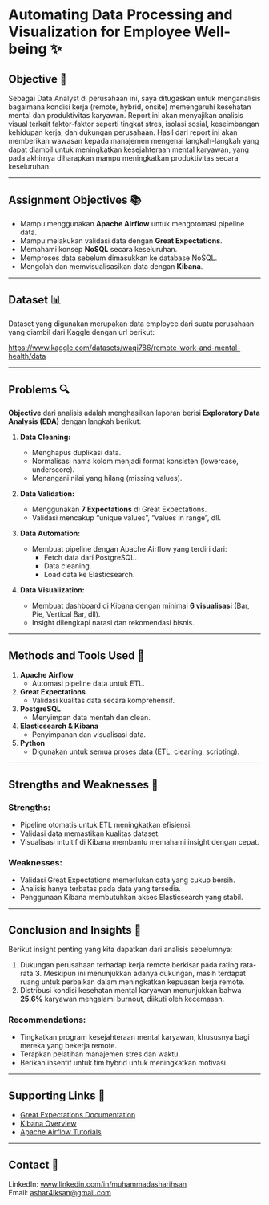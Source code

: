 # Automating Data Processing and Visualization for Employee Well-being ✨

## Objective 🎩
Sebagai Data Analyst di perusahaan ini, saya ditugaskan untuk menganalisis bagaimana kondisi kerja (remote, hybrid, onsite) memengaruhi kesehatan mental dan produktivitas karyawan. Report ini akan menyajikan analisis visual terkait faktor-faktor seperti tingkat stres, isolasi sosial, keseimbangan kehidupan kerja, dan dukungan perusahaan. Hasil dari report ini akan memberikan wawasan kepada manajemen mengenai langkah-langkah yang dapat diambil untuk meningkatkan kesejahteraan mental karyawan, yang pada akhirnya diharapkan mampu meningkatkan produktivitas secara keseluruhan.

---

## Assignment Objectives 📚

- Mampu menggunakan **Apache Airflow** untuk mengotomasi pipeline data.
- Mampu melakukan validasi data dengan **Great Expectations**.
- Memahami konsep **NoSQL** secara keseluruhan.
- Memproses data sebelum dimasukkan ke database NoSQL.
- Mengolah dan memvisualisasikan data dengan **Kibana**.

---

## Dataset 📊
Dataset yang digunakan merupakan data employee dari suatu perusahaan yang diambil dari Kaggle dengan url berikut:

https://www.kaggle.com/datasets/waqi786/remote-work-and-mental-health/data 

---

## Problems 🔍
**Objective** dari analisis adalah menghasilkan laporan berisi **Exploratory Data Analysis (EDA)** dengan langkah berikut:

1. **Data Cleaning:**
   - Menghapus duplikasi data.
   - Normalisasi nama kolom menjadi format konsisten (lowercase, underscore).
   - Menangani nilai yang hilang (missing values).

2. **Data Validation:**
   - Menggunakan **7 Expectations** di Great Expectations.
   - Validasi mencakup “unique values”, “values in range”, dll.

3. **Data Automation:**
   - Membuat pipeline dengan Apache Airflow yang terdiri dari:
     - Fetch data dari PostgreSQL.
     - Data cleaning.
     - Load data ke Elasticsearch.

4. **Data Visualization:**
   - Membuat dashboard di Kibana dengan minimal **6 visualisasi** (Bar, Pie, Vertical Bar, dll).
   - Insight dilengkapi narasi dan rekomendasi bisnis.

---

## Methods and Tools Used 🦝

1. **Apache Airflow**
   - Automasi pipeline data untuk ETL.
2. **Great Expectations**
   - Validasi kualitas data secara komprehensif.
3. **PostgreSQL**
   - Menyimpan data mentah dan clean.
4. **Elasticsearch & Kibana**
   - Penyimpanan dan visualisasi data.
5. **Python**
   - Digunakan untuk semua proses data (ETL, cleaning, scripting).

---

## Strengths and Weaknesses 🎡

### Strengths:
- Pipeline otomatis untuk ETL meningkatkan efisiensi.
- Validasi data memastikan kualitas dataset.
- Visualisasi intuitif di Kibana membantu memahami insight dengan cepat.

### Weaknesses:
- Validasi Great Expectations memerlukan data yang cukup bersih.
- Analisis hanya terbatas pada data yang tersedia.
- Penggunaan Kibana membutuhkan akses Elasticsearch yang stabil.

---

## Conclusion and Insights 🎯
Berikut insight penting yang kita dapatkan dari analisis sebelumnya:

1. Dukungan perusahaan terhadap kerja remote berkisar pada rating rata-rata **3**. Meskipun ini menunjukkan adanya dukungan, masih terdapat ruang untuk perbaikan dalam meningkatkan kepuasan kerja remote.
2. Distribusi kondisi kesehatan mental karyawan menunjukkan bahwa **25.6%** karyawan mengalami burnout, diikuti oleh kecemasan.

### Recommendations:
- Tingkatkan program kesejahteraan mental karyawan, khususnya bagi mereka yang bekerja remote.
- Terapkan pelatihan manajemen stres dan waktu.
- Berikan insentif untuk tim hybrid untuk meningkatkan motivasi.

---

## Supporting Links 🔗
- [Great Expectations Documentation](https://greatexpectations.io/)
- [Kibana Overview](https://www.elastic.co/kibana)
- [Apache Airflow Tutorials](https://airflow.apache.org/docs/)

---

## Contact 📧
LinkedIn: www.linkedin.com/in/muhammadasharihsan  
Email: ashar4iksan@gmail.com
